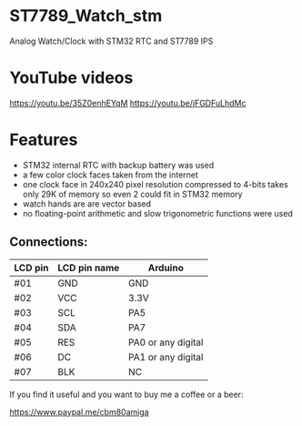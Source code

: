 # ST7789_Watch_stm
Analog Watch/Clock with STM32 RTC and ST7789 IPS

# YouTube videos
https://youtu.be/35Z0enhEYqM
https://youtu.be/jFGDFuLhdMc 

# Features
- STM32 internal RTC with backup battery was used
- a few color clock faces taken from the internet
- one clock face in 240x240 pixel resolution compressed to 4-bits takes only 29K of memory so even 2 could fit in STM32 memory
- watch hands are are vector based
- no floating-point arithmetic and slow trigonometric functions were used

## Connections:

|LCD pin|LCD pin name|Arduino|
|--|--|--|
 |#01| GND| GND|
 |#02| VCC |3.3V|
 |#03| SCL |PA5|
 |#04| SDA|PA7|
 |#05| RES|PA0 or any digital|
 |#06| DC|PA1 or any digital|
 |#07| BLK | NC|


If you find it useful and you want to buy me a coffee or a beer:

https://www.paypal.me/cbm80amiga
